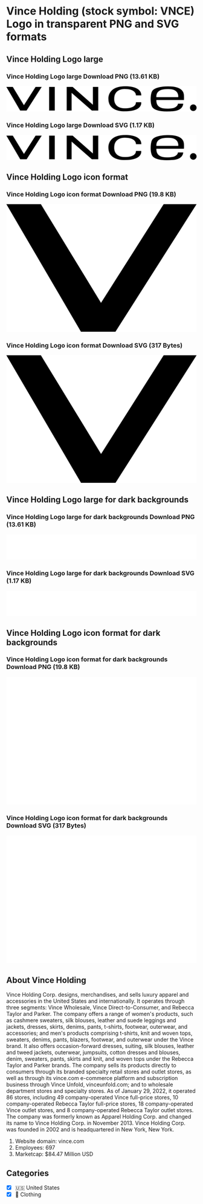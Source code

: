 # Vince Holding (stock symbol: VNCE) Logo in transparent PNG and SVG formats

## Vince Holding Logo large

### Vince Holding Logo large Download PNG (13.61 KB)

![Vince Holding Logo large Download PNG (13.61 KB)](/img/orig/VNCE_BIG-dfd837d7.png)

### Vince Holding Logo large Download SVG (1.17 KB)

![Vince Holding Logo large Download SVG (1.17 KB)](/img/orig/VNCE_BIG-835fd6ff.svg)

## Vince Holding Logo icon format

### Vince Holding Logo icon format Download PNG (19.8 KB)

![Vince Holding Logo icon format Download PNG (19.8 KB)](/img/orig/VNCE-d9756f93.png)

### Vince Holding Logo icon format Download SVG (317 Bytes)

![Vince Holding Logo icon format Download SVG (317 Bytes)](/img/orig/VNCE-d0f235c9.svg)

## Vince Holding Logo large for dark backgrounds

### Vince Holding Logo large for dark backgrounds Download PNG (13.61 KB)

![Vince Holding Logo large for dark backgrounds Download PNG (13.61 KB)](/img/orig/VNCE_BIG.D-5ff8b209.png)

### Vince Holding Logo large for dark backgrounds Download SVG (1.17 KB)

![Vince Holding Logo large for dark backgrounds Download SVG (1.17 KB)](/img/orig/VNCE_BIG.D-c864a347.svg)

## Vince Holding Logo icon format for dark backgrounds

### Vince Holding Logo icon format for dark backgrounds Download PNG (19.8 KB)

![Vince Holding Logo icon format for dark backgrounds Download PNG (19.8 KB)](/img/orig/VNCE.D-ec1d489c.png)

### Vince Holding Logo icon format for dark backgrounds Download SVG (317 Bytes)

![Vince Holding Logo icon format for dark backgrounds Download SVG (317 Bytes)](/img/orig/VNCE.D-3572948f.svg)

## About Vince Holding

Vince Holding Corp. designs, merchandises, and sells luxury apparel and accessories in the United States and internationally. It operates through three segments: Vince Wholesale, Vince Direct-to-Consumer, and Rebecca Taylor and Parker. The company offers a range of women's products, such as cashmere sweaters, silk blouses, leather and suede leggings and jackets, dresses, skirts, denims, pants, t-shirts, footwear, outerwear, and accessories; and men's products comprising t-shirts, knit and woven tops, sweaters, denims, pants, blazers, footwear, and outerwear under the Vince brand. It also offers occasion-forward dresses, suiting, silk blouses, leather and tweed jackets, outerwear, jumpsuits, cotton dresses and blouses, denim, sweaters, pants, skirts and knit, and woven tops under the Rebecca Taylor and Parker brands. The company sells its products directly to consumers through its branded specialty retail stores and outlet stores, as well as through its vince.com e-commerce platform and subscription business through Vince Unfold, vinceunfold.com; and to wholesale department stores and specialty stores. As of January 29, 2022, it operated 86 stores, including 49 company-operated Vince full-price stores, 10 company-operated Rebecca Taylor full-price stores, 18 company-operated Vince outlet stores, and 8 company-operated Rebecca Taylor outlet stores. The company was formerly known as Apparel Holding Corp. and changed its name to Vince Holding Corp. in November 2013. Vince Holding Corp. was founded in 2002 and is headquartered in New York, New York.

1. Website domain: vince.com
2. Employees: 697
3. Marketcap: $84.47 Million USD


## Categories
- [x] 🇺🇸 United States
- [x] 👚 Clothing
